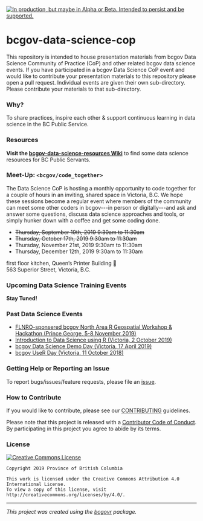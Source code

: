 <a id="devex-badge" rel="Delivery" href="https://github.com/BCDevExchange/assets/blob/master/README.md"><img alt="In production, but maybe in Alpha or Beta. Intended to persist and be supported." style="border-width:0" src="https://assets.bcdevexchange.org/images/badges/delivery.svg" title="In production, but maybe in Alpha or Beta. Intended to persist and be supported." /></a>

# bcgov-data-science-cop

This repository is intended to house presentation materials from bcgov Data Science Community of Practice (CoP) and other related bcgov data science events. If you have participated in a bcgov Data Science CoP event and would like to contribute your presentation materials to this repository please open a pull request. Individual events are given their own sub-directory. Please contribute your materials to that sub-directory.

### Why?

To share practices, inspire each other & support continuous learning in data science in the BC Public Service.

### Resources

**Visit the [bcgov-data-science-resources Wiki](https://github.com/bcgov/bcgov-data-science-resources/wiki)** to find some data science resources for BC Public Servants.


### Meet-Up: `<bcgov/code_together>`

The Data Science CoP is hosting a monthly opportunity to code together for a couple of hours in an inviting, shared space in Victoria, B.C. We hope these sessions become a regular event where members of the community can meet some other coders in bcgov---in person or digitally---and ask and answer some questions, discuss data science approaches and tools, or simply hunker down with a coffee and get some coding done.

- ~~Thursday, September 19th, 2019  9:30am to 11:30am~~
- ~~Thursday, October 17th, 2019  9:30am to 11:30am~~
- Thursday, November 21st, 2019  9:30am to 11:30am
- Thursday, December 12th, 2019  9:30am to 11:30am

first floor kitchen, Queen’s Printer Building 🏫  
563 Superior Street, Victoria, B.C.  


### Upcoming Data Science Training Events
**Stay Tuned!**


### Past Data Science Events
 - [FLNRO-sponsered bcgov North Area R Geospatial Workshop & Hackathon (Prince George, 5-8 November 2019)](https://github.com/bcgov/bcgov-r-geo-workshop)
 - [Introduction to Data Science using R (Victoria, 2 October 2019)](https://github.com/bcgov/ds-cop-intro-to-r)
 - [bcgov Data Science Demo Day (Victoria, 17 April 2019)](https://github.com/bcgov/bcgov-data-science-cop/tree/master/2019/2019-04-17_ds-demo-day-yyj)
 - [bcgov UseR Day (Victoria, 11 October 2018)](https://github.com/bcgov/bcgov-useR/tree/master/2018)


### Getting Help or Reporting an Issue

To report bugs/issues/feature requests, please file an [issue](https://github.com/bcgov/bcgov-data-science-cop/issues/).

### How to Contribute

If you would like to contribute, please see our [CONTRIBUTING](CONTRIBUTING.md) guidelines.

Please note that this project is released with a [Contributor Code of Conduct](CODE_OF_CONDUCT.md). By participating in this project you agree to abide by its terms.

### License

[![Creative Commons License](https://i.creativecommons.org/l/by/4.0/88x31.png)](http://creativecommons.org/licenses/by/4.0/)

```
Copyright 2019 Province of British Columbia

This work is licensed under the Creative Commons Attribution 4.0 International License.
To view a copy of this license, visit http://creativecommons.org/licenses/by/4.0/.
```
---
*This project was created using the [bcgovr](https://github.com/bcgov/bcgovr) package.* 
